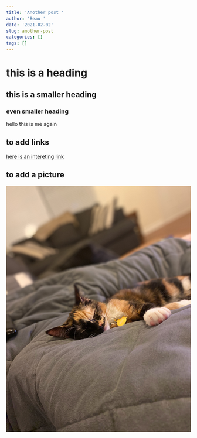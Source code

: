 ```yaml
---
title: 'Another post '
author: 'Beau '
date: '2021-02-02'
slug: another-post
categories: []
tags: []
---
```


# this is a heading

## this is a smaller heading

### even smaller heading

hello this is me again 

## to add links
[here is an intereting link](https://uchicago.edu)

## to add a picture
![](/static/images/Bean.jpeg)





